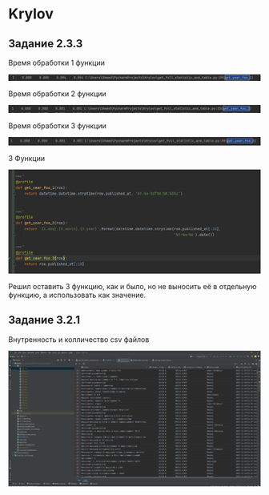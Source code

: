 # Krylov
## Задание 2.3.3

Время обработки 1 функции

![Время обработки 1 функции](img/1.png "Title")

Время обработки 2 функции

![Время обработки 2 функции](img/2.png "Title")

Время обработки 3 функции

![Время обработки 3 функции](img/4.png "Title")

3 Функции

![3 Функции](img/3.png "Title")

Решил оставить 3 функцию, как и было, но не выносить её в отдельную функцию, а использовать как значение.

## Задание 3.2.1

Внутренность и колличество csv файлов

![Внутренность и колличество csv файлов](img/check_csv.png "Title")